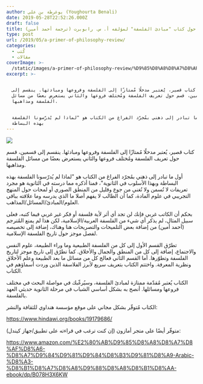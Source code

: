 ```yaml
---
author: يوغرطة بن علي (Youghourta Benali)
date: 2019-05-28T22:52:26.000Z
draft: false
title: لمحة سريعة حول كتاب "مبادئ الفلسفة" لمؤلفه أ. س. رابوبرت (ترجمة أحمد أمين)
type: post
url: /2019/05/a-primer-of-philosophy-review/
categories:
  - كُتب
  - مقالات
coverImage: >-
  /static/images/a-primer-of-philosophy-review/%D9%85%D8%A8%D8%A7%D8%AF%D8%A6-%D8%A7%D9%84%D9%81%D9%84%D8%B3%D9%81%D8%A9.png
excerpt: >-


  كتاب قصير، يُعتبر مدخلًا مُمتازًا إلى الفلسفة وفروعها ومبادئها. ينقسم إلى
  قسمين، قسم حول تعريف الفلسفة ومُختلف فروعها والثاني يستعرض بعضًا من مسائل
  الفلسفة ومذاهبها.


  أول ما تبادر إلى ذهني بمُجرّد الفراغ من الكتاب هو "لماذا لم يُدرّسونا الفلسفة
  بهذه البساطة
---
```

![](/static/images/a-primer-of-philosophy-review/%D9%85%D8%A8%D8%A7%D8%AF%D8%A6-%D8%A7%D9%84%D9%81%D9%84%D8%B3%D9%81%D8%A9.png)

كتاب قصير، يُعتبر مدخلًا مُمتازًا إلى الفلسفة وفروعها ومبادئها. ينقسم إلى قسمين، قسم حول تعريف الفلسفة ومُختلف فروعها والثاني يستعرض بعضًا من مسائل الفلسفة ومذاهبها.

أول ما تبادر إلى ذهني بمُجرّد الفراغ من الكتاب هو "لماذا لم يُدرّسونا الفلسفة بهذه البساطة وبهذا الأسلوب في الثانوية"، فمنا أذكره مما درسته في الثانوية هو مجرد تعريفات لا تُسمن ولا تُغني من جوع وقليل من المنطق الصوري أو لمحات حول المنهج التجريبي في علوم المادة، كما أن الطالب لا يفهم أصلا ما الذي يدرسه وما علاقته بباقي العلوم/المبادئ/المسائل/المذاهب.

بحكم أن الكاتب غربي فإنك لن تجد أي أثر لأية فلسفة أو فكر غير غربي فيما كتبه، فعلى سبيل المثال، لم يذكر أي شيء من الفلسفة العربية/الإسلامية، لكن هذا لم يمنع المُترجم (أحمد أمين) من إضافة بعض التلميحات والتصريحات هنا وهناك، إضافة إلى تخصيصه لفصل موجز حول تاريخ الفلسفة الإسلامية.

تطرّق القسم الأول إلى كل من الفلسفة الطبيعية وما وراء الطبيعة، علوم النفس والاجتماع، إضافة إلى كل من المنطق والجمال والأخلاق. كما تطرّق إلى تاريخ موجز لتاريخ الفلسفة وتطوّرها. أما القسم الثاني فعالج كل من مسائل ما بعد الطبيعة وعلم الأخلاق ونظرية المعرفة. واختتم الكتاب بتعريف سريع لأبرز الفلاسفة الذين وردت أسماؤهم في الكتاب.

الكتاب يُعتبر مُقدّمة ممتازة لمبادئ الفلسفة، وسيُرغّبك في مواصلة البحث في مختلف فروعها ومسائلها. أنصح به بشكل أساسي الشباب في مرحلة الثانوية حديثي العهد بالفلسفة.

الكتاب مُتوفّر بشكل مجاني على موقع مؤسسة هنداوي للثقافة والنشر:

<https://www.hindawi.org/books/19179686/>

متوفّر أيضًا على متجر أمازون (إن كنت ترغب في قراءته على تطبيق/جهاز كيندل):

<https://www.amazon.com/%E2%80%AB%D9%85%D8%A8%D8%A7%D8%AF%D8%A6-%D8%A7%D9%84%D9%81%D9%84%D8%B3%D9%81%D8%A9-Arabic-%D8%A3-%D8%B1%D8%A7%D8%A8%D9%88%D8%A8%D8%B1%D8%AA-ebook/dp/B078H3X6KW>
